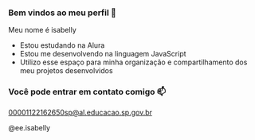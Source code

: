 ###   Bem vindos ao meu perfil 💙

Meu nome é isabelly

- Estou estudando na Alura
- Estou me desenvolvendo na linguagem JavaScript
- Utilizo esse espaço para minha organização e compartilhamento dos meu projetos desenvolvidos

### Você pode entrar em contato comigo 📫


00001122162650sp@al.educacao.sp.gov.br

@ee.isabelly



